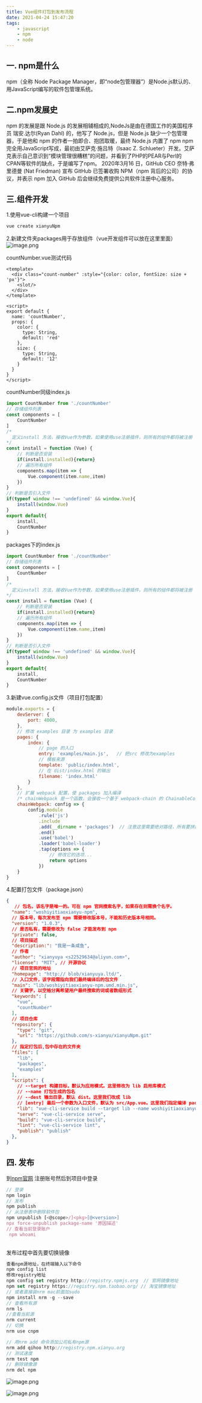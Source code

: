 ```yaml
---
title: Vue组件打包到发布流程
date: 2021-04-24 15:47:20
tags:
    - javascript
    - npm
    - node
---
```





## 一. npm是什么

   npm（全称 Node Package Manager，即“node包管理器”）是Node.js默认的、用JavaScript编写的软件包管理系统。


<!--more-->

## 二.npm发展史

   npm 的发展是跟 Node.js 的发展相辅相成的,NodeJs是由在德国工作的美国程序员 瑞安.达尔(Ryan Dahl) 的，他写了 Node.js，但是 Node.js 缺少一个包管理器，于是他和 npm 的作者一拍即合、抱团取暖，最终 Node.js 内置了 npm
   npm完全用JavaScript写成，最初由艾萨克·施吕特（Isaac Z. Schlueter）开发。艾萨克表示自己意识到“模块管理很糟糕”的问题，并看到了PHP的PEAR与Perl的CPAN等软件的缺点，于是编写了npm。
2020年3月16 日，GitHub CEO 奈特·弗里德曼 (Nat Friedman) 宣布 GitHub 已签署收购 NPM（npm 背后的公司）的协议，并表示 npm 加入 GitHub 后会继续免费提供公共软件注册中心服务。


## 三.组件开发


 1.使用vue-cli构建一个项目
 
```javascript
vue create xianyuNpm
```

 2.新建文件夹packages用于存放组件（vue开发组件可以放在这里里面）
![image.png](/assets/npm-build/image.png)



countNumber.vue测试代码
```vue
<template>
  <div class="count-number" :style="{color: color, fontSize: size + 'px'}">
    <slot/>
  </div>
</template>

<script>
export default {
  name: 'countNumber',
  props: {
    color: {
      type: String,
      default: 'red'
    },
    size: {
      type: String,
      default: '12'
    }
  }
}
</script>
```

countNumber同级index.js
```javascript
import CountNumber from './countNumber'
// 存储组件列表
const components = [
    CountNumber
]
/*
  定义install 方法，接收Vue作为参数，如果使用use注册插件，则所有的组件都将被注册
*/
const install = function (Vue) {
    // 判断是否安装
    if(install.installed){return}
    // 遍历所有组件
    components.map(item => {
        Vue.component(item.name,item)
    })
}
// 判断是否引入文件
if(typeof window !== 'undefined' && window.Vue){
    install(window.Vue)
}
export default{
    install,
    CountNumber
}
```

packages下的index.js
```javascript
import CountNumber from './countNumber'
// 存储组件列表
const components = [
    CountNumber
]
/*
  定义install 方法，接收Vue作为参数，如果使用use注册插件，则所有的组件都将被注册
*/
const install = function (Vue) {
    // 判断是否安装
    if(install.installed){return}
    // 遍历所有组件
    components.map(item => {
        Vue.component(item.name,item)
    })
}
// 判断是否引入文件
if(typeof window !== 'undefined' && window.Vue){
    install(window.Vue)
}
export default{
    install,
    CountNumber
}
```

3.新建vue.config.js文件（项目打包配置）
```javascript
module.exports = {
    devServer: {
        port: 4000,
    },
    // 修改 examples 目录 为 examples 目录
    pages: {
        index: {
            // page 的入口
            entry: 'examples/main.js',   // 把src 修改为examples
            // 模板来源
            template: 'public/index.html',
            // 在 dist/index.html 的输出
            filename: 'index.html'
        }
    },
    // 扩展 webpack 配置，使 packages 加入编译
    /* chainWebpack 是一个函数，会接收一个基于 webpack-chain 的 ChainableConfig 实例。允许对内部的 webpack 配置进行更细粒度的修改。 */
    chainWebpack: config => {
        config.module
            .rule('js')
            .include
            .add(__dirname + 'packages')  // 注意这里需要绝对路径，所有要拼接__dirname
            .end()
            .use('babel')
            .loader('babel-loader')
            .tap(options => {
                // 修改它的选项...
                return options
            })
    }
}

```

 4.配置打包文件（package.json）
```json
{
   // 包名，该名字是唯一的。可在 npm 官网搜索名字，如果存在则需换个名字。
  "name": "woshiyitiaoxianyu-npm",
  // 版本号，每次发布至 npm 需要修改版本号，不能和历史版本号相同。
  "version": "1.0.3",
  // 是否私有，需要修改为 false 才能发布到 npm
  "private": false,
  // 项目描述
  "description:": "我是一条咸鱼",
  // 作者
  "author": "xianyuya <s22529634@aliyun.com>",
  "license": "MIT", // 开源协议
  // 项目官网的地址
  "homepage": "http:// blob/xianyuya.ltd/",
  // 入口文件，该字段需指向我们最终编译后的包文件
  "main": "lib/woshiyitiaoxianyu-npm.umd.min.js", 
  // 关键字，以空格分离希望用户最终搜索的词或者数组形式
  "keywords": [
    "vue",
    "countNumber"
  ],
  // 项目仓库
  "repository": {
    "type": "git",
    "url": "https://github.com/s-xianyu/xianyuNpm.git"
  },
  // 指定打包后,包中存在的文件夹
  "files": [
    "lib",
    "packages",
    "examples"
  ],
  "scripts": {
    // --target 构建目标，默认为应用模式。这里修改为 lib 启用库模式
    // --name 打包生成的包名
    // --dest 输出目录，默认 dist。这里我们改成 lib
    // [entry] 最后一个参数为入口文件，默认为 src/App.vue。这里我们指定编译 packages/ 组件库目录
    "lib": "vue-cli-service build --target lib --name woshiyitiaoxianyu-npm --dest lib packages/index.js",
    "serve": "vue-cli-service serve",
    "build": "vue-cli-service build",
    "lint": "vue-cli-service lint",
    "publish": "publish"
  },
}

```


## 四. 发布

 到[npm官网](https://www.npmjs.com/) 注册账号然后到项目中登录
 
```javascript
// 登录
npm login
// 发布
npm publish
// 从注册表中删除软件包
npm unpublish [<@scope>/]<pkg>[@<version>]
npx force-unpublish package-name '原因描述'
// 查看当前登录账户
 npm whoami
      

```

 发布过程中首先要切换镜像
```javascript
查看npm源地址，在终端输入以下命令
npm config list
修改registry地址
npm config set registry http://registry.npmjs.org  // 官网镜像地址
npm set registry https://registry.npm.taobao.org/ // 淘宝镜像地址
// 或者直接装nrm mac前面加sudo
npm install nrm -g --save
// 查看所有源
nrm ls
//查看当前源
nrm current
// 切换
nrm use cnpm

// 用nrm add 命令添加公司私有npm源
nrm add qihoo http://registry.npm.xianyu.org
// 测试速度
nrm test npm
// 删除镜像源
nrm del npm
```
![image.png](/assets/npm-build/image1.png)

![image.png](/assets/npm-build/image2.png)
